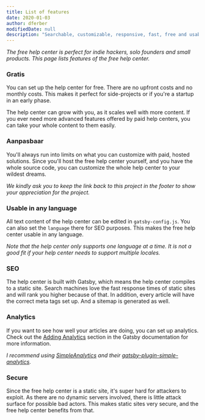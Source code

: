 ```yaml
---
title: List of features
date: 2020-01-03
author: dferber
modifiedDate: null
description: "Searchable, customizable, responsive, fast, free and usable in any language."
---
```


_The free help center is perfect for indie hackers, solo founders and small products. This page lists features of the free help center._

### Gratis

You can set up the help center for free. There are no upfront costs and no monthly costs.
This makes it perfect for side-projects or if you're a startup in an early phase.

The help center can grow with you, as it scales well with more content. If you ever need more advanced features offered by paid help centers, you can take your whole content to them easily.

### Aanpasbaar

You'll always run into limits on what you can customize with paid, hosted solutions. Since you'll host the free help center yourself, and you have the whole source code, you can customize the whole help center to your wildest dreams.

_We kindly ask you to keep the link back to this project in the footer to show your appreciation for the project._

### Usable in any language

All text content of the help center can be edited in `gatsby-config.js`. You can also set the `language` there for SEO purposes. This makes the free help center usable in any language.

_Note that the help center only supports one language at a time. It is not a good fit if your help center needs to support multiple locales._

### SEO

The help center is built with Gatsby, which means the help center compiles to a static site. Search machines love the fast response times of static sites and will rank you higher because of that. In addition, every article will have the correct meta tags set up. And a sitemap is generated as well.

### Analytics

If you want to see how well your articles are doing, you can set up analytics. Check out the [Adding Analytics](https://www.gatsbyjs.org/docs/adding-analytics/) section in the Gatsby documentation for more information.

_I recommend using [SimpleAnalytics](https://simpleanalytics.com/) and their [gatsby-plugin-simple-analytics](https://github.com/simpleanalytics/gatsby-plugin)._

### Secure

Since the free help center is a static site, it's super hard for attackers to exploit. As there are no dynamic servers involved, there is little attack surface for possible bad actors. This makes static sites very secure, and the free help center benefits from that.
